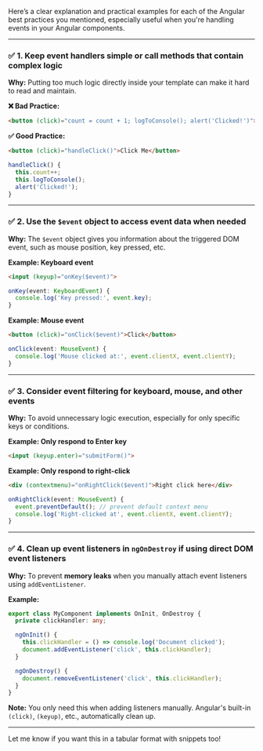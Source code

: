 Here’s a clear explanation and practical examples for each of the Angular best practices you mentioned, especially useful when you're handling events in your Angular components.

---

### ✅ 1. **Keep event handlers simple or call methods that contain complex logic**

**Why:**
Putting too much logic directly inside your template can make it hard to read and maintain.

**❌ Bad Practice:**

```html
<button (click)="count = count + 1; logToConsole(); alert('Clicked!')">Click Me</button>
```

**✅ Good Practice:**

```html
<button (click)="handleClick()">Click Me</button>
```

```ts
handleClick() {
  this.count++;
  this.logToConsole();
  alert('Clicked!');
}
```

---

### ✅ 2. **Use the `$event` object to access event data when needed**

**Why:**
The `$event` object gives you information about the triggered DOM event, such as mouse position, key pressed, etc.

**Example: Keyboard event**

```html
<input (keyup)="onKey($event)">
```

```ts
onKey(event: KeyboardEvent) {
  console.log('Key pressed:', event.key);
}
```

**Example: Mouse event**

```html
<button (click)="onClick($event)">Click</button>
```

```ts
onClick(event: MouseEvent) {
  console.log('Mouse clicked at:', event.clientX, event.clientY);
}
```

---

### ✅ 3. **Consider event filtering for keyboard, mouse, and other events**

**Why:**
To avoid unnecessary logic execution, especially for only specific keys or conditions.

**Example: Only respond to Enter key**

```html
<input (keyup.enter)="submitForm()">
```

**Example: Only respond to right-click**

```html
<div (contextmenu)="onRightClick($event)">Right click here</div>
```

```ts
onRightClick(event: MouseEvent) {
  event.preventDefault(); // prevent default context menu
  console.log('Right-clicked at', event.clientX, event.clientY);
}
```

---

### ✅ 4. **Clean up event listeners in `ngOnDestroy` if using direct DOM event listeners**

**Why:**
To prevent **memory leaks** when you manually attach event listeners using `addEventListener`.

**Example:**

```ts
export class MyComponent implements OnInit, OnDestroy {
  private clickHandler: any;

  ngOnInit() {
    this.clickHandler = () => console.log('Document clicked');
    document.addEventListener('click', this.clickHandler);
  }

  ngOnDestroy() {
    document.removeEventListener('click', this.clickHandler);
  }
}
```

**Note:** You only need this when adding listeners manually. Angular's built-in `(click)`, `(keyup)`, etc., automatically clean up.

---

Let me know if you want this in a tabular format with snippets too!

